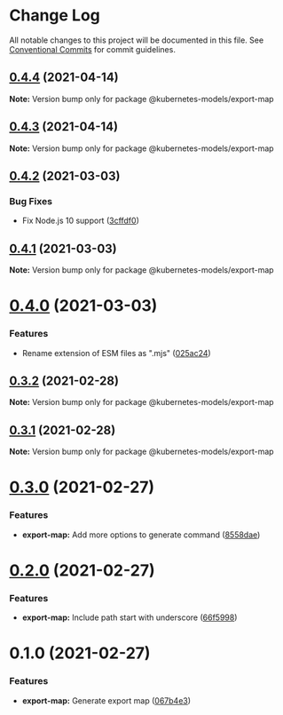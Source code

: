 # Change Log

All notable changes to this project will be documented in this file.
See [Conventional Commits](https://conventionalcommits.org) for commit guidelines.

## [0.4.4](https://github.com/tommy351/kubernetes-models-ts/compare/@kubernetes-models/export-map@0.4.3...@kubernetes-models/export-map@0.4.4) (2021-04-14)

**Note:** Version bump only for package @kubernetes-models/export-map





## [0.4.3](https://github.com/tommy351/kubernetes-models-ts/compare/@kubernetes-models/export-map@0.4.2...@kubernetes-models/export-map@0.4.3) (2021-04-14)

**Note:** Version bump only for package @kubernetes-models/export-map





## [0.4.2](https://github.com/tommy351/kubernetes-models-ts/compare/@kubernetes-models/export-map@0.4.1...@kubernetes-models/export-map@0.4.2) (2021-03-03)


### Bug Fixes

* Fix Node.js 10 support ([3cffdf0](https://github.com/tommy351/kubernetes-models-ts/commit/3cffdf0d0a0efc24fcc959d20c8bca657385488f))





## [0.4.1](https://github.com/tommy351/kubernetes-models-ts/compare/@kubernetes-models/export-map@0.4.0...@kubernetes-models/export-map@0.4.1) (2021-03-03)

**Note:** Version bump only for package @kubernetes-models/export-map





# [0.4.0](https://github.com/tommy351/kubernetes-models-ts/compare/@kubernetes-models/export-map@0.3.2...@kubernetes-models/export-map@0.4.0) (2021-03-03)


### Features

* Rename extension of ESM files as ".mjs" ([025ac24](https://github.com/tommy351/kubernetes-models-ts/commit/025ac24948a07f2d48cc3fe4d3b6329749bc5c3a))





## [0.3.2](https://github.com/tommy351/kubernetes-models-ts/compare/@kubernetes-models/export-map@0.3.1...@kubernetes-models/export-map@0.3.2) (2021-02-28)

**Note:** Version bump only for package @kubernetes-models/export-map





## [0.3.1](https://github.com/tommy351/kubernetes-models-ts/compare/@kubernetes-models/export-map@0.3.0...@kubernetes-models/export-map@0.3.1) (2021-02-28)

**Note:** Version bump only for package @kubernetes-models/export-map





# [0.3.0](https://github.com/tommy351/kubernetes-models-ts/compare/@kubernetes-models/export-map@0.2.0...@kubernetes-models/export-map@0.3.0) (2021-02-27)


### Features

* **export-map:** Add more options to generate command ([8558dae](https://github.com/tommy351/kubernetes-models-ts/commit/8558daedd09894c2098fa16dfd103858aeb40d5a))





# [0.2.0](https://github.com/tommy351/kubernetes-models-ts/compare/@kubernetes-models/export-map@0.1.0...@kubernetes-models/export-map@0.2.0) (2021-02-27)


### Features

* **export-map:** Include path start with underscore ([66f5998](https://github.com/tommy351/kubernetes-models-ts/commit/66f5998b5f5207778890ac0d10c4989845469292))





# 0.1.0 (2021-02-27)


### Features

* **export-map:** Generate export map ([067b4e3](https://github.com/tommy351/kubernetes-models-ts/commit/067b4e303c0f662e113fc2ee65e8edf36a86c958))
